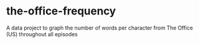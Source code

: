 # the-office-frequency
A data project to graph the number of words per character from The Office (US) throughout all episodes 
